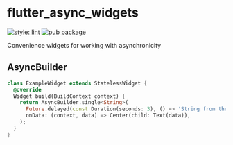 # flutter_async_widgets

[![style: lint](https://img.shields.io/badge/style-lint-4BC0F5.svg)](https://pub.dev/packages/lint)
[![pub package](https://img.shields.io/pub/v/flutter_async_widgets.svg)](https://pub.dartlang.org/packages/flutter_async_widgets)

Convenience widgets for working with asynchronicity

## AsyncBuilder
```dart
class ExampleWidget extends StatelessWidget {
  @override
  Widget build(BuildContext context) {
    return AsyncBuilder.single<String>(
      Future.delayed(const Duration(seconds: 3), () => 'String from the future'),
      onData: (context, data) => Center(child: Text(data)),
    );
  }
}
